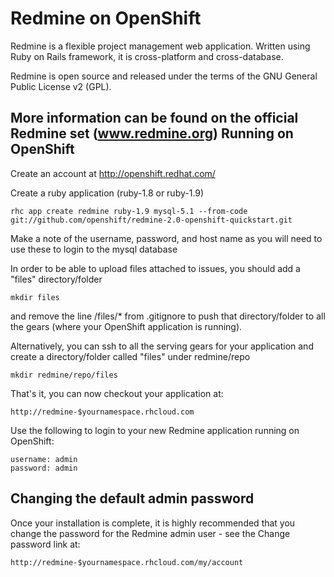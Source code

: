 Redmine on OpenShift
=========================
 
Redmine is a flexible project management web application. Written using Ruby on Rails framework, it is cross-platform and cross-database.

Redmine is open source and released under the terms of the GNU General Public License v2 (GPL).

More information can be found on the official Redmine set (www.redmine.org)
Running on OpenShift
--------------------

Create an account at http://openshift.redhat.com/

Create a ruby application (ruby-1.8 or ruby-1.9)

	rhc app create redmine ruby-1.9 mysql-5.1 --from-code git://github.com/openshift/redmine-2.0-openshift-quickstart.git

Make a note of the username, password, and host name as you will need to use these to login to the mysql database

In order to be able to upload files attached to issues, you should add a
"files" directory/folder

	mkdir files

and remove the line /files/* from .gitignore to push that directory/folder
to all the gears (where your OpenShift application is running).

Alternatively, you can ssh to all the serving gears for your application
and create a directory/folder called "files" under redmine/repo

	mkdir redmine/repo/files

That's it, you can now checkout your application at:

	http://redmine-$yournamespace.rhcloud.com


Use the following to login to your new Redmine application running on OpenShift:

	username: admin
	password: admin


Changing the default admin password
-----------------------------------
Once your installation is complete, it is highly recommended that you change
the password for the Redmine admin user - see the Change password link at:

	http://redmine-$yournamespace.rhcloud.com/my/account

